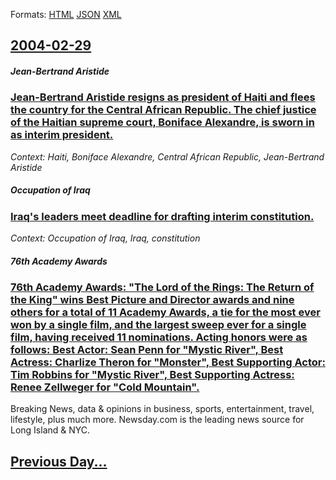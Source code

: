 
Formats: [HTML](2004/02/29/index.html)  [JSON](2004/02/29/index.json)  [XML](2004/02/29/index.xml)  

## [2004-02-29](/news/2004/02/29/index.md)

##### Jean-Bertrand Aristide
### [ Jean-Bertrand Aristide resigns as president of Haiti and flees the country for the Central African Republic. The chief justice of the Haitian supreme court, Boniface Alexandre, is sworn in as interim president. ](/news/2004/02/29/jean-bertrand-aristide-resigns-as-president-of-haiti-and-flees-the-country-for-the-central-african-republic-the-chief-justice-of-the-haiti.md)
_Context: Haiti, Boniface Alexandre, Central African Republic, Jean-Bertrand Aristide_

##### Occupation of Iraq
### [ Iraq's leaders meet deadline for drafting interim constitution. ](/news/2004/02/29/iraq-s-leaders-meet-deadline-for-drafting-interim-constitution.md)
_Context: Occupation of Iraq, Iraq, constitution_

##### 76th Academy Awards
### [ 76th Academy Awards: "The Lord of the Rings: The Return of the King" wins Best Picture and Director awards and nine others for a total of 11 Academy Awards, a tie for the most ever won by a single film, and the largest sweep ever for a single film, having received 11 nominations. Acting honors were as follows: Best Actor: Sean Penn for "Mystic River", Best Actress: Charlize Theron for "Monster", Best Supporting Actor: Tim Robbins for "Mystic River", Best Supporting Actress: Renee Zellweger for "Cold Mountain". ](/news/2004/02/29/76th-academy-awards-the-lord-of-the-rings-the-return-of-the-king-wins-best-picture-and-director-awards-and-nine-others-for-a-total-of-1.md)
Breaking News, data &amp; opinions in business, sports, entertainment, travel, lifestyle, plus much more. Newsday.com is the leading news source for Long Island &amp; NYC.

## [Previous Day...](/news/2004/02/28/index.md)

